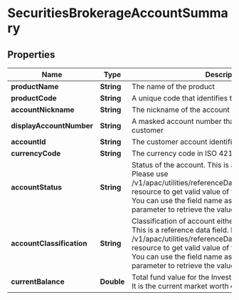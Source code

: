 
# SecuritiesBrokerageAccountSummary

## Properties
Name | Type | Description | Notes
------------ | ------------- | ------------- | -------------
**productName** | **String** | The name of the product |  [optional]
**productCode** | **String** | A unique code that identifies the product |  [optional]
**accountNickname** | **String** | The nickname of the account assigned by the customer |  [optional]
**displayAccountNumber** | **String** | A masked account number that can be displayed to the customer |  [optional]
**accountId** | **String** | The customer account identifier in encrypted format. |  [optional]
**currencyCode** | **String** | The currency code in ISO 4217 format |  [optional]
**accountStatus** | **String** | Status of the account. This is a reference data field. Please use /v1/apac/utilities/referenceData/{accountStatus} resource to get valid value of this field with description. You can use the field name as the referenceCode parameter to retrieve the values. |  [optional]
**accountClassification** | **String** | Classification of account either as ASSET or LIABILITY. This is a reference data field. Please use /v1/apac/utilities/referenceData/{accountClassification} resource to get valid value of this field with description. You can use the field name as the referenceCode parameter to retrieve the values. |  [optional]
**currentBalance** | **Double** | Total fund value for the Investment brokerage account. It is the current market worth of investment |  [optional]



